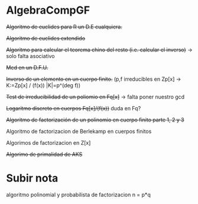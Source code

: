 # AlgebraCompGF

~~Algoritmo de euclides para R un D.E cualquiera.~~

~~Algoritmo de euclides extendido~~

~~Algoritmo para calcular el teorema chino del resto (i.e. calcular el inverso)~~ -> solo falta asociativo

~~Mcd en un D.F.U.~~


~~Inverso de un elemento en un cuerpo finito.~~
(p,f irreducibles en Zp[x] -> K:=Zp[x] / (f(x)) |K|=p^(deg f))

~~Test de irreducibilidad de un poliomio en Fq[x]~~ -> falta poner nuestro gcd

~~Logaritmo discreto en cuerpos Fq[x]/(f(x))~~ duda en Fq?

~~Algoritmo de factorización de un polinomio en cuerpo finito parte 1, 2 y 3~~

Algoritmo de factorizacion de Berlekamp en cuerpos finitos 

Algorimos de factorizacion en Z[x]

~~Algorimo de primalidad de AKS~~ 


# Subir nota

algoritmo polinomial y probabilista de factorizacion n = p*q
